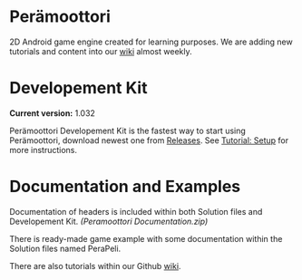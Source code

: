 # Perämoottori
2D Android game engine created for learning purposes. We are adding new tutorials and content into our  [wiki](https://github.com/Grimcode/Peramoottori/wiki/Tutorials) almost weekly.

# Developement Kit
**Current version:** 1.032

Perämoottori Developement Kit is the fastest way to start using Perämoottori, download newest one from [Releases](https://github.com/Grimcode/Peramoottori/releases). See [Tutorial: Setup](https://github.com/Grimcode/Peramoottori/wiki/Tutorial:-Setup) for more instructions.

# Documentation and Examples
Documentation of headers is included within both Solution files and Developement Kit. _(Peramoottori Documentation.zip)_

There is ready-made game example with some documentation within the Solution files named PeraPeli.

There are also tutorials within our Github [wiki](https://github.com/Grimcode/Peramoottori/wiki/Tutorials).
